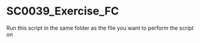 # SC0039_Exercise_FC

Run this script in the same folder as the file you want to perform the script on
